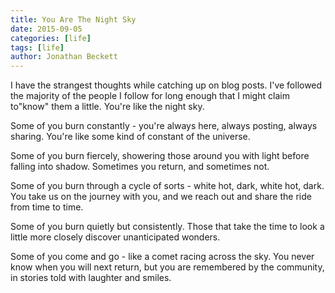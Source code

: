 ```yaml
---
title: You Are The Night Sky
date: 2015-09-05
categories: [life]
tags: [life]
author: Jonathan Beckett
---
```


I have the strangest thoughts while catching up on blog posts. I've followed the majority of the people I follow for long enough that I might claim to"know" them a little. You're like the night sky.

Some of you burn constantly - you're always here, always posting, always sharing. You're like some kind of constant of the universe.

Some of you burn fiercely, showering those around you with light before falling into shadow. Sometimes you return, and sometimes not.

Some of you burn through a cycle of sorts - white hot, dark, white hot, dark. You take us on the journey with you, and we reach out and share the ride from time to time.

Some of you burn quietly but consistently. Those that take the time to look a little more closely discover unanticipated wonders.

Some of you come and go - like a comet racing across the sky. You never know when you will next return, but you are remembered by the community, in stories told with laughter and smiles.